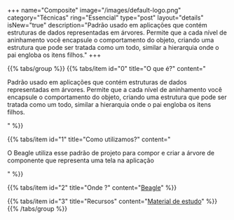 +++
name="Composite"
image="/images/default-logo.png"
category="Técnicas"
ring="Essencial"
type="post"
layout="details"
isNew="true"
description="Padrão usado em aplicações que contém estruturas de dados representadas em árvores. Permite que a cada nível de aninhamento você encapsule o comportamento do objeto, criando uma estrutura que pode ser tratada como um todo, similar a hierarquia onde o pai engloba os itens filhos."
+++

{{% tabs/group %}}
  {{% tabs/item id="0" title="O que é?" content="<p>Padrão usado em aplicações que contém estruturas de dados representadas em árvores. Permite que a cada nível de aninhamento você encapsule o comportamento do objeto, criando uma estrutura que pode ser tratada como um todo, similar a hierarquia onde o pai engloba os itens filhos.</p>" %}}
  
  {{% tabs/item id="1" title="Como utilizamos?" content="<p>O Beagle utiliza esse padrão de projeto para compor e criar a árvore de componente que representa uma tela na aplicação</p>" %}}
  
  {{% tabs/item id="2" title="Onde ?" content="<a href='https://usebeagle.io/' target='_blank'>Beagle</a>" %}}

  {{% tabs/item id="3" title="Recursos" content="<a href='https://refactoring.guru/pt-br/design-patterns/composite' target='_blank'>Material de estudo</a>" %}}
{{% /tabs/group %}}